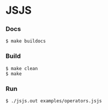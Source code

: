JSJS
====


### Docs

```shell
$ make buildocs
```

### Build
```shell
$ make clean
$ make
```

### Run
```
$ ./jsjs.out examples/operators.jsjs
```
